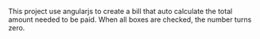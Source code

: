 This project use angularjs to create a bill that auto calculate the total amount needed to be paid.
When all boxes are checked, the number turns zero.
